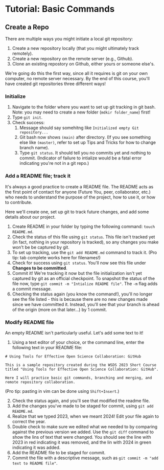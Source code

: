 # Tutorial: Basic Commands

## Create a Repo
There are multiple ways you might initiate a local git repository:
1. Create a new repository locally (that you might ultimately track remotely).
2. Create a new repository on the remote server (e.g., Github).
3. Clone an existing repostory on Github, either yours or someone else's.

We're going do this the first way, since all it requires is git on your own computer, no remote server necessary. By the end of this course, you'll have created git repositories three different ways!

### Initialize

1. Navigate to the folder where you want to set up git tracking in git bash. Note: you may need to create a new folder (`mdkir folder_name`) first! 
2. Type `git init`.
3. Check success:
   1. Message should say somehitng like `Initialized empty Git repository...`
   2. Git bash now shows `(main)` after directory. (If you see something else like `(master)`, refer to set up Tips and Tricks for how to change branch name).
   3. Type `git status`. It should tell you no commits yet and nothing to commit. (Indicator of failure to intialize would be a fatal error indicating you're not in a git repo.)

### Add a README file; track it

It's always a good practice to create a README file. The README acts as the first point of contact for anyone (Future You, peer, collaborator, etc.) who needs to understand the purpose of the project, how to use it, or how to contribute. 

Here we'll create one, set up git to track future changes, and add some details about our project.

1. Create README in your folder by typing the following command: `touch README.md`.
2. Check the status of this file using `git status`. This file isn't tracked yet (in fact, nothing in your repository is tracked), so any changes you make won't be be captured by git. 
3. To set up tracking, use the `git add README.md` command to track it. (Pro tip: tab complete works here for filenames!)
4. Check for success using `git status`. You'll now see this file under **Changes to be committed**.
5. Commit it! We're tracking it now but the file initialization isn't yet captured by git as an official checkpoint. To snapshot the status of the file now, type `git commit -m "Intialize README file"`. The `-m` flag adds a commit message.
6. Checking the status again (you know the command!), you'll no longer see the file listed - this is because there are no new changes made since we have committed it. Instead, you'll see that your branch is ahead of the origin (more on that later...) by 1 commit. 

### Modify README file

An empty README isn't particularly useful. Let's add some text to it!

1. Using a text editor of your choice, or the command line, enter the following text in your README file:
```
# Using Tools for Effective Open Science Collaboration: GitHub

This is a sample repository created during the WSDS 2023 Short Course titled "Using Tools for Effective Open Science Collaboration: GitHub". 

Here I will practice basic git commands, branching and merging, and remote repository collaboration.
```
(Pro tip: pasting in vim can be done using `Shift+Insert`.)

2. Check the status again, and you'll see that modified the readme file. 
3. Add the changes you've made to be staged for commit, using `git add README.md`.
4. Realize that we typed 2023, when we meant 2024! Edit your file again to correct the year.
5. Double check to make sure we edited what we needed to by comparing against the previous version we added. Use the `git diff` command to show the lins of text that were changed. You should see the line with 2023 in red indicating it was removed, and the lin with 2024 in green indicating it was added.
6. Add the README file to be staged for commit.
7. Commit the file with a descriptive message, such as `git commit -m "add text to README file"`.